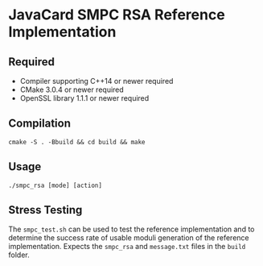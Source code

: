 # JavaCard SMPC RSA Reference Implementation

## Required

* Compiler supporting C++14 or newer required
* CMake 3.0.4 or newer required
* OpenSSL library 1.1.1 or newer required

## Compilation

```
cmake -S . -Bbuild && cd build && make
```

## Usage

```
./smpc_rsa [mode] [action]
```

## Stress Testing

The `smpc_test.sh` can be used to test the reference implementation and to
determine the success rate of usable moduli generation of the reference
implementation. Expects the `smpc_rsa` and `message.txt` files in the `build`
folder.

